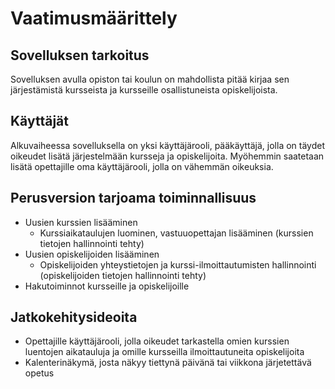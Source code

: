 # Vaatimusmäärittely

## Sovelluksen tarkoitus
Sovelluksen avulla opiston tai koulun on mahdollista pitää kirjaa sen järjestämistä kursseista ja kursseille osallistuneista opiskelijoista.

## Käyttäjät
Alkuvaiheessa sovelluksella on yksi käyttäjärooli, pääkäyttäjä, jolla on täydet oikeudet lisätä järjestelmään kursseja ja opiskelijoita. Myöhemmin saatetaan lisätä opettajille oma käyttäjärooli, jolla on vähemmän oikeuksia.

## Perusversion tarjoama toiminnallisuus
* Uusien kurssien lisääminen
	* Kurssiaikataulujen luominen, vastuuopettajan lisääminen (kurssien tietojen hallinnointi tehty)
* Uusien opiskelijoiden lisääminen
	* Opiskelijoiden yhteystietojen ja kurssi-ilmoittautumisten hallinnointi (opiskelijoiden tietojen hallinnointi tehty)
* Hakutoiminnot kursseille ja opiskelijoille

## Jatkokehitysideoita
* Opettajille käyttäjärooli, jolla oikeudet tarkastella omien kurssien luentojen aikatauluja ja omille kursseilla ilmoittautuneita opiskelijoita
* Kalenterinäkymä, josta näkyy tiettynä päivänä tai viikkona järjetettävä opetus

